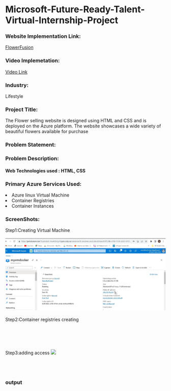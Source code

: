 <h1> Microsoft-Future-Ready-Talent-Virtual-Internship-Project</h1>

<h3>Website Implementation Link:</h3>

<a href="http://flowerapp.djemdcg4cubjc2gx.eastus.azurecontainer.io/">FlowerFusion</a>

<h3>Video Implemetation:</h3>

<a href="https://drive.google.com/drive/folders/1EnBu3FVFj7i0rWhaQEEyL9-vZN02Cxjj?usp=drive_link">Video Link</a>


<h3>Industry:</h3>
Lifestyle

<h3>Project Title: </h3>
The Flower selling website is designed using HTML and CSS and is deployed on the Azure platform. The website showcases a wide variety of beautiful flowers available for purchase

<h3>Problem Statement:</h3>



<h3>Problem Description:</h3>
<h4>Web Technologies used : HTML, CSS</h4>

<h3>Primary Azure Services Used:</h3>
<li>Azure linux Virtual Machine</li>
<li>Container Registries</li>
<li>Container Instances</li>

<h3>ScreenShots:</h3>
Step1:Creating Virtual Machine
<br>

<br>
<img src="https://github.com/NanditaWaghchoure/MyWebsite_AzureProject/blob/main/azure_project/images/Screenshotsofazurewebsite_flowers/1.png"></img>
<br>
<br>
Step2:Container registries creating
<br>
<br>
<img src=""></img>
<br>
<br>
<img src=""></img>
<br>
<br>
Step3:adding access
<img src="></img>
<br>
<br>
Step5:Creating container instance
<img src=""></img>
<br>
<br>
<img src=""></img>
<br>
<br>
<h3>output</h3>
<br>
<br>
<img src=""></img>
<br>
<br>
<img src=""></img>
<br>
<br>
<img src=""></img>
<br>
<br>
<img src=""></img>
<br>
<br>
<img src=""></img>
<br>
<br>
<img src=""></img>
<br>
<br>
<img src=""></img>
<br>
<br>
<img src=""></img>
<br>
<br>
<img src=""></img>
<br>
<br>
<img src=""></img>


 





